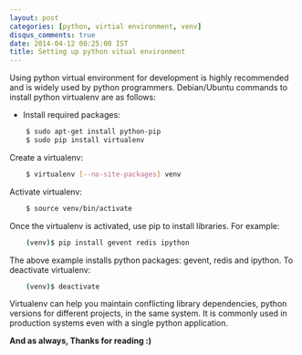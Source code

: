 ```yaml
---
layout: post
categories: [python, virtial environment, venv]
disqus_comments: true
date: 2014-04-12 00:25:00 IST
title: Setting up python vitual environment
---
```


Using python virtual environment for development is highly recommended and is widely used by python programmers. Debian/Ubuntu commands to install python virtualenv are as follows:

* Install required packages:

```bash
    $ sudo apt-get install python-pip
    $ sudo pip install virtualenv
````

Create a virtualenv:

```bash
    $ virtualenv [--no-site-packages] venv
````

Activate virtualenv:

```bash
    $ source venv/bin/activate
````

Once the virtualenv is activated, use pip to install libraries. For example:

```bash
    (venv)$ pip install gevent redis ipython
````

The above example installs python packages: gevent, redis and ipython. To deactivate virtualenv:

```bash
    (venv)$ deactivate
````

Virtualenv can help you maintain conflicting library dependencies, python versions for different projects, in the same system. It is commonly used in production systems even with a single python application.

**And as always, Thanks for reading :)**
